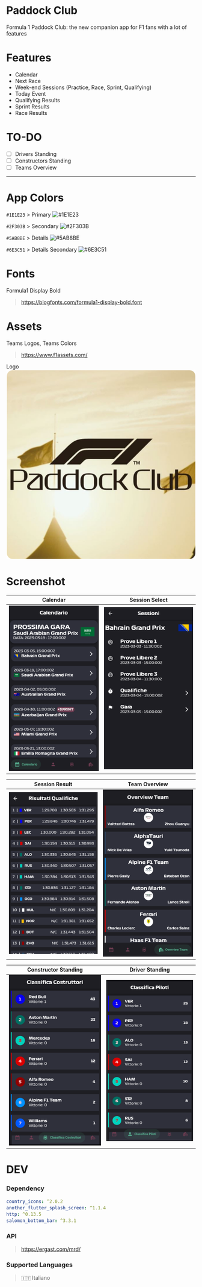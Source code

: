 # Paddock Club
Formula 1 Paddock Club: the new companion app for F1 fans with a lot of features

# Features

- Calendar
- Next Race
- Week-end Sessions (Practice, Race, Sprint, Qualifying) 
- Today Event
- Qualifying Results
- Sprint Results
- Race Results

# TO-DO

- [ ] Drivers Standing
- [ ] Constructors Standing
- [ ] Teams Overview

---

# App Colors
`#1E1E23` > Primary ![#1E1E23](https://via.placeholder.com/15/1E1E23/1E1E23.png)

`#2F303B` > Secondary ![#2F303B](https://via.placeholder.com/15/2F303B/2F303B.png)

`#5AB8BE` > Details ![#5AB8BE](https://via.placeholder.com/15/5AB8BE/5AB8BE.png)

`#6E3C51` > Details Secondary ![#6E3C51](https://via.placeholder.com/15/6E3C51/6E3C51.png)

# Fonts
Formula1 Display Bold
> https://blogfonts.com/formula1-display-bold.font


# Assets
Teams Logos, Teams Colors
> https://www.f1assets.com/

Logo
![App Logo](/assets/favicon.png)

# Screenshot
| Calendar  | Session Select |
| ------------- | ------------- |
| ![Calendar](screenshot/Calendar.jpg)  | ![Session Select](screenshot/Session-Select.jpg)  |

| Session Result  | Team Overview |
| ------------- | ------------- |
| ![Result](screenshot/Result.jpg)  | ![Teams](screenshot/Teams.png)  |

| Constructor Standing  | Driver Standing |
| ------------- | ------------- |
| ![Constructor](screenshot/Constructor.png)  | ![Driver](screenshot/Standing.png)  |

# DEV
### Dependency
```yaml
country_icons: ^2.0.2
another_flutter_splash_screen: ^1.1.4
http: ^0.13.5
salomon_bottom_bar: ^3.3.1
```

### API
> https://ergast.com/mrd/

### Supported Languages
> 🇮🇹 Italiano
